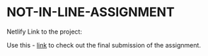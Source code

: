 # NOT-IN-LINE-ASSIGNMENT

Netlify Link to the project:

Use this - [link]([https://main--bright-starburst-f20bea.netlify.app/](https://main--heartfelt-madeleine-096ccf.netlify.app/)https://main--heartfelt-madeleine-096ccf.netlify.app/) to check out the final submission of the assignment.
